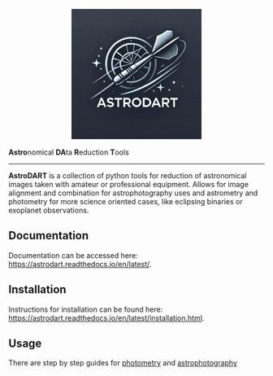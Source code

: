 <p align="center">
  <img width = "256" src="./logo/logo.jpg"/>
</p>

**Astro**nomical **DA**ta **R**eduction **T**ools
___


**AstroDART** is a collection of python tools for reduction of astronomical images taken with amateur or professional equipment. Allows for image alignment and combination for astrophotography uses and astrometry and photometry for more science oriented cases, like eclipsing binaries or exoplanet observations. 


## Documentation
Documentation can be accessed here: https://astrodart.readthedocs.io/en/latest/.


## Installation
Instructions for installation can be found here: https://astrodart.readthedocs.io/en/latest/installation.html.

## Usage
There are step by step guides for [photometry](https://astrodart.readthedocs.io/en/latest/photometry.html) and [astrophotography](https://astrodart.readthedocs.io/en/latest/astrophotography.html) 
